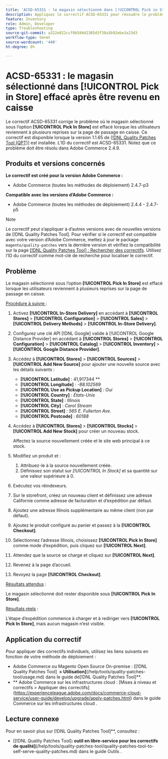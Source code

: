 ```yaml
---
title: 'ACSD-65331 : le magasin sélectionné dans [!UICONTROL Pick in Store] effacé après être revenu en caisse'
description: Appliquez le correctif ACSD-65331 pour résoudre le problème d’Adobe Commerce où le magasin sélectionné sous l’option [!UICONTROL Pick In Store] est effacé lorsque les utilisateurs reviennent à plusieurs reprises sur la page de passage en caisse.
feature: Inventory
role: Admin, Developer
type: Troubleshooting
source-git-commit: a322e822ccf0b584d2385d3f38a3b92ebe3a23d3
workflow-type: tm+mt
source-wordcount: '449'
ht-degree: 0%

---
```



# ACSD-65331 : le magasin sélectionné dans **[!UICONTROL Pick in Store]** effacé après être revenu en caisse

Le correctif ACSD-65331 corrige le problème où le magasin sélectionné sous l’option **[!UICONTROL Pick In Store]** est effacé lorsque les utilisateurs reviennent à plusieurs reprises sur la page de passage en caisse. Ce correctif est disponible lorsque la version 1.1.65 de [[!DNL Quality Patches Tool (QPT)]](/help/tools/quality-patches-tool/quality-patches-tool-to-self-serve-quality-patches.md) est installée. L’ID du correctif est ACSD-65331. Notez que ce problème doit être résolu dans Adobe Commerce 2.4.9.

## Produits et versions concernés

**Le correctif est créé pour la version Adobe Commerce :**

* Adobe Commerce (toutes les méthodes de déploiement) 2.4.7-p3

**Compatible avec les versions d’Adobe Commerce :**

* Adobe Commerce (toutes les méthodes de déploiement) 2.4.4 - 2.4.7-p5

>[!NOTE]
>
>Le correctif peut s’appliquer à d’autres versions avec de nouvelles versions de [!DNL Quality Patches Tool]. Pour vérifier si le correctif est compatible avec votre version d’Adobe Commerce, mettez à jour le package `magento/quality-patches` vers la dernière version et vérifiez la compatibilité sur la page [[!DNL Quality Patches Tool] : Rechercher des correctifs](https://experienceleague.adobe.com/tools/commerce-quality-patches/index.html). Utilisez l’ID du correctif comme mot-clé de recherche pour localiser le correctif.

## Problème

Le magasin sélectionné sous l’option **[!UICONTROL Pick In Store]** est effacé lorsque les utilisateurs reviennent à plusieurs reprises sur la page de passage en caisse.

<u>Procédure à suivre </u> :

1. Activez **[!UICONTROL In-Store Delivery]** en accédant à **[!UICONTROL Stores]** > **[!UICONTROL Configuration]** > **[!UICONTROL Sales]** > **[!UICONTROL Delivery Methods]** > **[!UICONTROL In-Store Delivery]**.
1. Configurez une clé API [!DNL Google] valide à [!UICONTROL Google Distance Provider] en accédant à **[!UICONTROL Stores]** > **[!UICONTROL Configuration]** > **[!UICONTROL Catalog]** > **[!UICONTROL Inventory]** > **[!UICONTROL Google Distance Provider]**.
1. Accédez à **[!UICONTROL Stores]** > **[!UICONTROL Sources]** > **[!UICONTROL Add New Source]** pour ajouter une nouvelle source avec les détails suivants :

   * **[!UICONTROL Latitude]** : 41,917344 **
   * **[!UICONTROL Longitude]** : *-88.102569*
   * **[!UICONTROL Use as Pickup Location]** : *Oui*
   * **[!UICONTROL Country]** : *États-Unis*
   * **[!UICONTROL State]** : *Illinois*
   * **[!UICONTROL City]** : *Carol Stream*
   * **[!UICONTROL Street]** : *565 E. Fullerton Ave.*
   * **[!UICONTROL Postcode]** : *60188*

1. Accédez à **[!UICONTROL Stores]** > **[!UICONTROL Stocks]** > **[!UICONTROL Add New Stock]** pour créer un nouveau stock.

   Affectez la source nouvellement créée et le site web principal à ce stock.
1. Modifiez un produit et :

   1. Attribuez-le à la source nouvellement créée.
   1. Définissez son statut sur *[!UICONTROL In Stock]* et sa quantité sur une valeur supérieure à 0.

1. Exécutez vos réindexeurs.
1. Sur le storefront, créez un nouveau client et définissez une adresse Californie comme adresse de facturation et d’expédition par défaut.
1. Ajoutez une adresse Illinois supplémentaire au même client (non par défaut).
1. Ajoutez le produit configuré au panier et passez à la **[!UICONTROL Checkout]**.
1. Sélectionnez l’adresse Illinois, choisissez **[!UICONTROL Pick In Store]** comme mode d’expédition, puis cliquez sur **[!UICONTROL Next]**.
1. Attendez que la source se charge et cliquez sur **[!UICONTROL Next]**.
1. Revenez à la page d’accueil.
1. Revoyez la page **[!UICONTROL Checkout]**.

<u>Résultats attendus</u> :

Le magasin sélectionné doit rester disponible sous **[!UICONTROL Pick In Store]**.

<u>Résultats réels</u> :

L’étape d’expédition commence à charger et à rediriger vers **[!UICONTROL Pick In Store]**, mais aucun magasin n’est visible.

## Application du correctif

Pour appliquer des correctifs individuels, utilisez les liens suivants en fonction de votre méthode de déploiement :

* Adobe Commerce ou Magento Open Source On-premise : [[!DNL Quality Patches Tool] **&#x200B; > Utilisation]**(/help/tools/quality-patches-tool/usage.md) dans le guide de[!DNL Quality Patches Tool]**.
* ** Adobe Commerce sur les infrastructures cloud : [Mises à niveau et correctifs > Appliquer des correctifs]&#x200B;(https://experienceleague.adobe.com/docs/commerce-cloud-service/user-guide/develop/upgrade/apply-patches.html) dans le guide Commerce sur les infrastructures cloud .

## Lecture connexe

Pour en savoir plus sur [!DNL Quality Patches Tool]**, consultez :

* [[!DNL Quality Patches Tool]&#x200B;**: outil en libre-service pour les correctifs de qualité]**(/help/tools/quality-patches-tool/quality-patches-tool-to-self-serve-quality-patches.md) dans le guide Outils .
